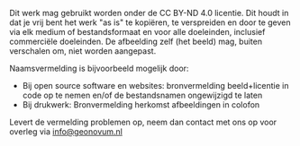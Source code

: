 Dit werk mag gebruikt worden onder de CC BY-ND 4.0 licentie. Dit houdt in dat je vrij bent het werk "as is" te kopiëren, te verspreiden en door te geven via elk medium of bestandsformaat en voor alle doeleinden, inclusief commerciële doeleinden. De afbeelding zelf (het beeld) mag, buiten verschalen om, niet worden aangepast.

Naamsvermelding is bijvoorbeeld mogelijk door:
* Bij open source software en websites: bronvermelding beeld+licentie in code op te nemen en/of de bestandsnamen ongewijzigd te laten      
* Bij drukwerk: Bronvermelding herkomst afbeeldingen in colofon 

Levert de vermelding problemen op, neem dan contact met ons op voor overleg via info@geonovum.nl 
